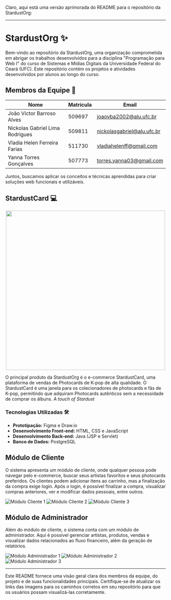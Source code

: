 Claro, aqui está uma versão aprimorada do README para o repositório da StardustOrg:

---

# StardustOrg :sparkles:

Bem-vindo ao repositório da StardustOrg, uma organização comprometida em abrigar os trabalhos desenvolvidos para a disciplina "Programação para Web I" do curso de Sistemas e Mídias Digitais da Universidade Federal do Ceará (UFC). Este repositório contém os projetos e atividades desenvolvidos por alunos ao longo do curso.

## Membros da Equipe :busts_in_silhouette:

| Nome                           | Matrícula | Email                       |
|-------------------------------|-----------|-----------------------------|
| João Victor Barroso Alves     | 509697    | joaovba2002@alu.ufc.br      |
| Nickolas Gabriel Lima Rodrigues| 509811    | nickolasgabriel@alu.ufc.br  |
| Vladia Helen Ferreira Farias  | 511730    | vladiahelenff@gmail.com     |
| Yanna Torres Gonçalves        | 507773    | torres.yanna03@gmail.com    |

Juntos, buscamos aplicar os conceitos e técnicas aprendidas para criar soluções web funcionais e utilizáveis.

## StardustCard :computer:
<div align="center">
   <img src="https://github.com/StardustOrg/StardustCard-Ecommerce/assets/86852231/9adb808c-84e3-4dc2-888e-a08bee3b994c" width="500">
</div>

O principal produto da StardustOrg é o e-commerce StardustCard, uma plataforma de vendas de Photocards de K-pop de alta qualidade. O StardustCard é uma janela para os colecionadores de photocards e fãs de K-pop, permitindo que adquiram Photocards autênticos sem a necessidade de comprar os álbuns.
*A touch of Stardust*

### Tecnologias Utilizadas 🛠️

- **Prototipação:** Figma e Draw.io
- **Desenvolvimento Front-end:** HTML, CSS e JavaScript
- **Desenvolvimento Back-end:** Java (JSP e Servlet)
- **Banco de Dados:** PostgreSQL

## Módulo de Cliente

O sistema apresenta um módulo de cliente, onde qualquer pessoa pode navegar pelo e-commerce, buscar seus artistas favoritos e seus photocards preferidos. Os clientes podem adicionar itens ao carrinho, mas a finalização da compra exige login. Após o login, é possível finalizar a compra, visualizar compras anteriores, ver e modificar dados pessoais, entre outros.

![Módulo Cliente 1](https://github.com/StardustOrg/StardustCard-Ecommerce/assets/86852231/cd5a1ad3-75e3-43af-8f11-e012114b42b3)
![Módulo Cliente 2](https://github.com/StardustOrg/StardustCard-Ecommerce/assets/86852231/b0c390ee-ff3b-49dc-a5bf-8146f23a650d)
![Módulo Cliente 3](https://github.com/StardustOrg/StardustCard-Ecommerce/assets/86852231/60448f43-a351-4379-97e4-e9d6c965084f)

## Módulo de Administrador

Além do módulo de cliente, o sistema conta com um módulo de administrador. Aqui é possível gerenciar artistas, produtos, vendas e visualizar dados relacionados ao fluxo financeiro, além da geração de relatórios.

![Módulo Administrador 1](https://github.com/StardustOrg/StardustCard-Ecommerce/assets/86852231/afae625f-bc28-4722-bd34-fedaf292c361)
![Módulo Administrador 2](https://github.com/StardustOrg/StardustCard-Ecommerce/assets/86852231/89cdfada-a9a2-45ab-8875-3df0f7e9cdfb)
![Módulo Administrador 3](https://github.com/StardustOrg/StardustCard-Ecommerce/assets/86852231/6945355d-11c5-4c53-8579-d89385c0e192)

---

Este README fornece uma visão geral clara dos membros da equipe, do projeto e de suas funcionalidades principais. Certifique-se de atualizar os links das imagens para os caminhos corretos em seu repositório para que os usuários possam visualizá-las corretamente.
